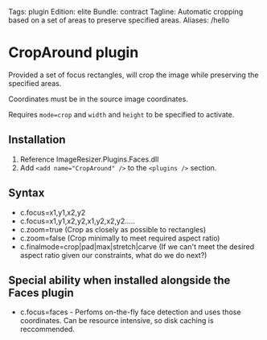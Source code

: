 Tags: plugin
Edition: elite
Bundle: contract
Tagline: Automatic cropping based on a set of areas to preserve specified areas.
Aliases: /hello

# CropAround plugin

Provided a set of focus rectangles, will crop the image while preserving the specified areas.

Coordinates must be in the source image coordinates. 

Requires `mode=crop` and `width` and `height` to be specified to activate.

## Installation

1. Reference ImageResizer.Plugins.Faces.dll
2. Add `<add name="CropAround" />` to the `<plugins />` section.

## Syntax

* c.focus=x1,y1,x2,y2
* c.focus=x1,y1,x2,y2,x1,y2,x2,y2.....
* c.zoom=true (Crop as closely as possible to rectangles)
* c.zoom=false (Crop minimally to meet required aspect ratio)
* c.finalmode=crop|pad|max|stretch|carve (If we can't meet the desired aspect ratio given our constraints, what do we do next?)

## Special ability when installed alongside the Faces plugin

* c.focus=faces - Perfoms on-the-fly face detection and uses those coordinates. Can be resource intensive, so disk caching is reccommended.
